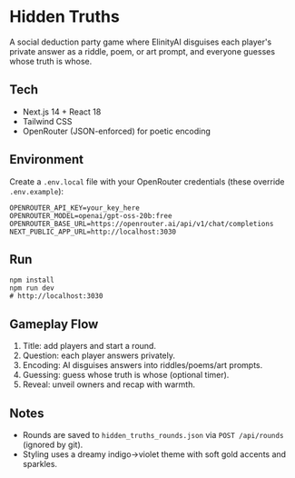 # Hidden Truths

A social deduction party game where ElinityAI disguises each player's private answer as a riddle, poem, or art prompt, and everyone guesses whose truth is whose.

## Tech
- Next.js 14 + React 18
- Tailwind CSS
- OpenRouter (JSON-enforced) for poetic encoding

## Environment
Create a `.env.local` file with your OpenRouter credentials (these override `.env.example`):

```
OPENROUTER_API_KEY=your_key_here
OPENROUTER_MODEL=openai/gpt-oss-20b:free
OPENROUTER_BASE_URL=https://openrouter.ai/api/v1/chat/completions
NEXT_PUBLIC_APP_URL=http://localhost:3030
```

## Run

```
npm install
npm run dev
# http://localhost:3030
```

## Gameplay Flow
1. Title: add players and start a round.
2. Question: each player answers privately.
3. Encoding: AI disguises answers into riddles/poems/art prompts.
4. Guessing: guess whose truth is whose (optional timer).
5. Reveal: unveil owners and recap with warmth.

## Notes
- Rounds are saved to `hidden_truths_rounds.json` via `POST /api/rounds` (ignored by git).
- Styling uses a dreamy indigo→violet theme with soft gold accents and sparkles.
